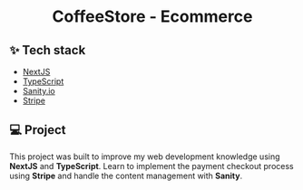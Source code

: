 <h1 align="center">CoffeeStore - Ecommerce</h1>

## ✨ Tech stack

- [NextJS](https://nextjs.org/)
- [TypeScript](https://www.typescriptlang.org/)
- [Sanity.io](https://www.sanity.io/)
- [Stripe](https://stripe.com)

## 💻 Project

This project was built to improve my web development knowledge using **NextJS** and **TypeScript**. Learn to implement the payment checkout process using **Stripe** and handle the content management with **Sanity**.
